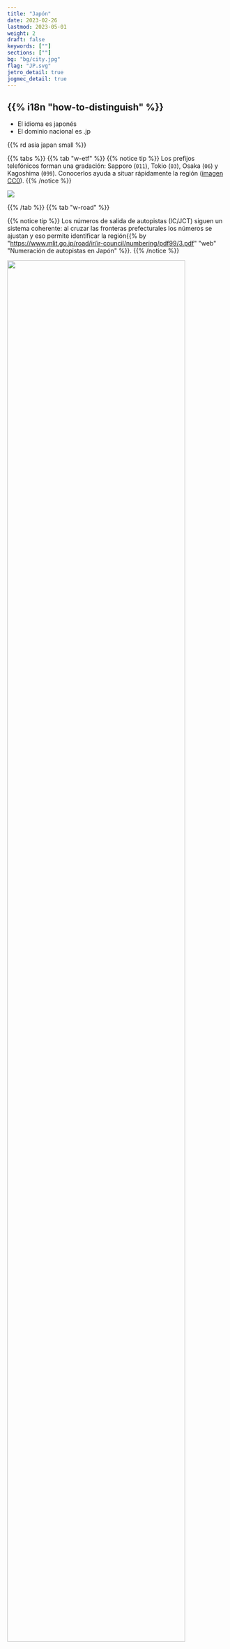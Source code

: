 ```yaml
---
title: "Japón"
date: 2023-02-26
lastmod: 2023-05-01
weight: 2
draft: false
keywords: [""]
sections: [""]
bg: "bg/city.jpg"
flag: "JP.svg"
jetro_detail: true
jogmec_detail: true
---
```


<div class="main-desciption country-description">
    <h2 class="section-title">{{% i18n "how-to-distinguish" %}}</h2>
    <ul class="rule-list">
        <li>El idioma es <span class="quiz">japonés</span></li>
        <li>El dominio nacional es <span class="quiz">.jp</span></li>
    </ul>
    {{% rd asia japan small %}}
</div>


{{% tabs %}}
{{% tab "w-etf" %}}
{{% notice tip %}}
Los prefijos telefónicos forman una gradación: Sapporo (`011`), Tokio (`03`), Osaka (`06`) y Kagoshima (`099`). Conocerlos ayuda a situar rápidamente la región (<a href="https://commons.wikimedia.org/w/index.php?curid=55479620">imagen CC0</a>).
{{% /notice %}}

<img src="/rule/asia/japan/2023-04-14-21-52-22.png" class="no-click"/>

{{% /tab %}}
{{% tab "w-road" %}}

{{% notice tip %}}
Los números de salida de autopistas (IC/JCT) siguen un sistema coherente: al cruzar las fronteras prefecturales los números se ajustan y eso permite identificar la región{{% by "https://www.mlit.go.jp/road/ir/ir-council/numbering/pdf99/3.pdf" "web" "Numeración de autopistas en Japón" %}}.
{{% /notice %}}
<div class="googlemap-if">
<img src="/rule/asia/japan/2023-04-14-22-35-16.png" class="no-click" width="90%" />
</div>

{{% notice tip %}}
Consulta el mapa interactivo para un repaso rápido de particularidades prefecturales.
{{% /notice %}}
<div class="googlemap-if">
<iframe src="https://widgets.scribblemaps.com/sm/?d=true&z=true&l=true&id=3cptmvLxxV&s" allow="geolocation" allowfullscreen width="720" height="550" frameborder="0" title="Japan Prefecture Tips" loading="lazy" webkitallowfullscreen mozallowfullscreen allowfullscreen></iframe>
</div>

{{% /tab %}}
{{% tab "Música" %}}

{{% notice tip %}}
Una selección de música japonesa para ambientar tus partidas.
{{% /notice %}}

<div class="googlemap-if">
<iframe width="590" height="315" src="https://www.youtube.com/embed/u1ZB_rGFyeU" title="YouTube video player" frameborder="0" allow="accelerometer; autoplay; clipboard-write; encrypted-media; gyroscope; picture-in-picture; web-share" allowfullscreen></iframe>
</div>
{{% /tab %}}
{{% /tabs %}}


<div class="main-desciption area-description">
    <h2 class="section-title">{{% i18n "narrow-down-the-area" %}}</h2>
    <ul class="rule-list">
        <li><a href="./hokkaido/" class="area-link">Hokkaidō</a>
            <ul>
                <li>Abundan los supermercados <span class="quiz">Seicomart</span>.</li>
                <li>Las carreteras muestran <span class="quiz">pivotes guarda-nieve</span>.</li>
                <li>Son típicas las <span class="quiz">casas de techo plano con garaje escalonado y depósitos de queroseno</span>.</li>
            </ul>
        <li><a href="./chugoku/" class="area-link">Región de Chūgoku</a>
            <ul>
                <li>Si las barreras laterales son del color de la mandarina “natsumikan”, probablemente estás en la prefectura de Yamaguchi.</li>
            </ul>
        </li>
        <li><a href="./okinawa/" class="area-link">Okinawa</a>
            <ul>
                <li>Abundan los edificios de una sola planta.</li>
                <li>Muchas construcciones son <span class="quiz">volúmenes blancos de techo plano</span>.</li>
                <li>Es habitual ver <span class="quiz">depósitos de agua</span> en la azotea.</li>
                <li>La señalización local puede incluir el mensaje “遏ｳ謨｢逡ｶ” en muros u otras superficies.</li>
            </ul>
        </li>
    </ul>
</div>
